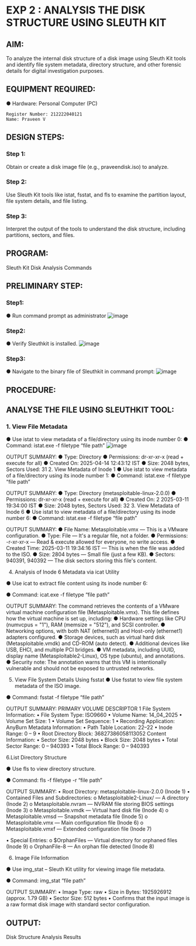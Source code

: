 # EXP 2 : ANALYSIS THE DISK STRUCTURE USING SLEUTH KIT

## AIM:
To analyze the internal disk structure of a disk image using Sleuth Kit tools and identify file system metadata, directory structure, and other forensic details for digital investigation purposes.

## EQUIPMENT REQUIRED:
  ●	Hardware: Personal Computer (PC)

```
Register Number: 212222040121
Name: Praveen V
```

## DESIGN STEPS:
### Step 1:

Obtain or create a disk image file (e.g., praveendisk.iso) to analyze. 

### Step 2:
Use Sleuth Kit tools like istat, fsstat, and fls to examine the partition layout, file system details, and file listing.

### Step 3:
Interpret the output of the tools to understand the disk structure, including partitions, sectors, and files.

## PROGRAM:
Sleuth Kit Disk Analysis Commands
## PRELIMINARY STEP:
### Step1:

  ●	Run command prompt as administrator
  ![image](https://github.com/user-attachments/assets/c6e03690-2da1-453d-96c4-30dc60274c1d)

### Step2:

  ●	Verify Sleuthkit is installed.
  ![image](https://github.com/user-attachments/assets/504edd66-9700-490f-b6c5-878d5ccba681)

### Step3:

  ●	Navigate to the binary file of Sleuthkit in command prompt: 
  ![image](https://github.com/user-attachments/assets/5e792732-51f0-4b7f-b299-cc21699104e8)

## PROCEDURE:
## ANALYSE THE FILE USING SLEUTHKIT TOOL:

### 1. View File Metadata
  ●	Use istat to view metadata of a file/directory using its inode number 0:
  ●	Command:  istat.exe -f filetype “file path” <inode number>
  ![image](https://github.com/user-attachments/assets/39128d45-4178-478e-857b-d6ad4a927c59)


   OUTPUT SUMMARY:
        ●	Type: Directory
        ●	Permissions: dr-xr-xr-x (read + execute for all)
        ●	Created On: 2025-04-14 12:43:12 IST
        ●	Size: 2048 bytes, Sectors Used: 31
2. View Metadata of Inode 1
●	Use istat to view metadata of a file/directory using its inode number 1:
●	Command:  istat.exe -f filetype “file path” <inode number>

   OUTPUT SUMMARY:
●	Type: Directory (metasploitable-linux-2.0.0)
●	Permissions: dr-xr-xr-x (read + execute for all)
●	Created On: 2 2025-03-11 19:34:00 IST
●	Size: 2048 bytes, Sectors Used: 32
3. View Metadata of Inode 6
●	Use istat to view metadata of a file/directory using its inode number 6:
●	Command:  istat.exe -f filetype “file path” <inode number>


   OUTPUT SUMMARY:
●	File Name: Metasploitable.vmx — This is a VMware configuration.
●	Type: File — It's a regular file, not a folder.
●	Permissions: -r-xr-xr-x — Read & execute allowed for everyone, no write access.
●	Created Time: 2025-03-11 19:34:16 IST — This is when the file was added to the ISO.
●	Size: 2804 bytes — Small file (just a few KB).
●	Sectors: 940391, 940392 — The disk sectors storing this file's content.

4. Analysis of Inode 6 Metadata via icat Utility

●	Use icat to extract file content using its inode number 6:

●	Command:  icat.exe -f filetype “file path” <inode number>






OUTPUT SUMMARY:
The command retrieves the contents of a VMware virtual machine configuration                      file (Metasploitable.vmx). This file defines how the virtual machine is set up,   including:
●	Hardware settings like CPU (numvcpus = "1"), RAM (memsize = "512"), and SCSI controller.
●	Networking options, with both NAT (ethernet0) and Host-only (ethernet1) adapters configured.
●	Storage devices, such as virtual hard disk (Metasploitable.vmdk) and CD-ROM (auto detect).
●	Additional devices like USB, EHCI, and multiple PCI bridges.
●	VM metadata, including UUID, display name (Metasploitable2-Linux), OS type (ubuntu), and annotations.
●	Security note: The annotation warns that this VM is intentionally vulnerable and should not be exposed to untrusted networks.





5. View File System Details Using fsstat
●	Use fsstat to view file system metadata of the ISO image.

●	Command:  fsstat -f filetype “file path”


OUTPUT SUMMARY:
 PRIMARY VOLUME DESCRIPTOR 1
 File System Information:
•	File System Type: ISO9660
•	Volume Name: 14_04_2025
•	Volume Set Size: 1
•	Volume Set Sequence: 1
•	Recording Application: AnyBurn
   Metadata Information:
•	Path Table Location: 22–22
•	Inode Range: 0 – 9
•	Root Directory Block: 36827386058113052
    Content Information:
•	Sector Size: 2048 bytes
•	Block Size: 2048 bytes
•	Total Sector Range: 0 – 940393
•	Total Block Range: 0 – 940393

6.List Directory Structure

●	Use fls to view directory structure.

●	Command:  fls -f filetype -r  “file path”

OUTPUT SUMMARY:
•	Root Directory: metasploitable-linux-2.0.0 (Inode 1)
•	Contained Files and Subdirectories:
o	Metasploitable2-Linux/ — A directory (Inode 2)
o	Metasploitable.nvram — NVRAM file storing BIOS settings (Inode 3)
o	Metasploitable.vmdk — Virtual hard disk file (Inode 4)
o	Metasploitable.vmsd — Snapshot metadata file (Inode 5)
o	Metasploitable.vmx — Main configuration file (Inode 6)
o	Metasploitable.vmxf — Extended configuration file (Inode 7)

•	Special Entries:
o	$OrphanFiles — Virtual directory for orphaned files (Inode 9)
o	OrphanFile-8 — An orphan file detected (Inode 8)

6. Image File Information

●	Use img_stat – Sleuth Kit utility for viewing image file metadata.

●	Command:  img_stat  “file path”


OUTPUT SUMMARY:
•	Image Type: raw
•	Size in Bytes: 1925926912 (approx. 1.79 GB)
•	Sector Size: 512 bytes
•	Confirms that the input image is a raw format disk image with standard sector configuration.


## OUTPUT:
Disk Structure Analysis Results
